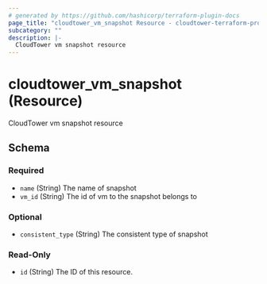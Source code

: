 ```yaml
---
# generated by https://github.com/hashicorp/terraform-plugin-docs
page_title: "cloudtower_vm_snapshot Resource - cloudtower-terraform-provider"
subcategory: ""
description: |-
  CloudTower vm snapshot resource
---
```


# cloudtower_vm_snapshot (Resource)

CloudTower vm snapshot resource



<!-- schema generated by tfplugindocs -->
## Schema

### Required

- `name` (String) The name of snapshot
- `vm_id` (String) The id of vm to the snapshot belongs to

### Optional

- `consistent_type` (String) The consistent type of snapshot

### Read-Only

- `id` (String) The ID of this resource.


